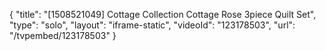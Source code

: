 {
    "title": "[1508521049] Cottage Collection Cottage Rose 3piece Quilt Set",
    "type": "solo",
    "layout": "iframe-static",
    "videoId": "123178503",
    "url": "\/tvpembed\/123178503"
}